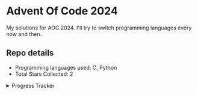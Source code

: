 # Advent Of Code 2024

My solutions for AOC 2024. I'll try to switch programming languages every now and then.

## Repo details

- Programming languages used: C, Python
- Total Stars Collected: 2

<details>
<summary>Progress Tracker</summary>

## How to compile

To compile and run a `C` file, use the following command:

```bash
./compile_and_run.sh <day>
```

<details>
    <summary>Progress Tracker</summary>
- [x] Day 1 :
    - [x] Part 1
    - [x] Part 2
- [ ] Day 2
    - [ ] Part 1
    - [ ] Part 2
- [ ] Day 3
    - [ ] Part 1
    - [ ] Part 2
- [ ] Day 4
    - [ ] Part 1
    - [ ] Part 2
- [ ] Day 5
    - [ ] Part 1
    - [ ] Part 2
- [ ] Day 6
    - [ ] Part 1
    - [ ] Part 2
- [ ] Day 7
    - [ ] Part 1
    - [ ] Part 2
- [ ] Day 8
    - [ ] Part 1
    - [ ] Part 2
- [ ] Day 9
    - [ ] Part 1
    - [ ] Part 2
- [ ] Day 10
    - [ ] Part 1
    - [ ] Part 2
- [ ] Day 11
    - [ ] Part 1
    - [ ] Part 2
- [ ] Day 12
    - [ ] Part 1
    - [ ] Part 2
- [ ] Day 13
    - [ ] Part 1
    - [ ] Part 2
- [ ] Day 14
    - [ ] Part 1
    - [ ] Part 2
- [ ] Day 15
    - [ ] Part 1
    - [ ] Part 2
- [ ] Day 16
    - [ ] Part 1
    - [ ] Part 2
- [ ] Day 17
    - [ ] Part 1
    - [ ] Part 2
- [ ] Day 18
    - [ ] Part 1
    - [ ] Part 2
- [ ] Day 19
    - [ ] Part 1
    - [ ] Part 2
- [ ] Day 20
    - [ ] Part 1
    - [ ] Part 2
- [ ] Day 21
    - [ ] Part 1
    - [ ] Part 2
- [ ] Day 22
    - [ ] Part 1
    - [ ] Part 2
- [ ] Day 23
    - [ ] Part 1
    - [ ] Part 2
- [ ] Day 24
    - [ ] Part 1
    - [ ] Part 2
- [ ] Day 25
    - [ ] Part 1
    - [ ] Part 2

</details>

<details>
    <summary>Comments</summary>
    - Day 1: I forgot to set up proper boundaries for my mergesort implementation and I was getting a lower number for part 1.
</details>
